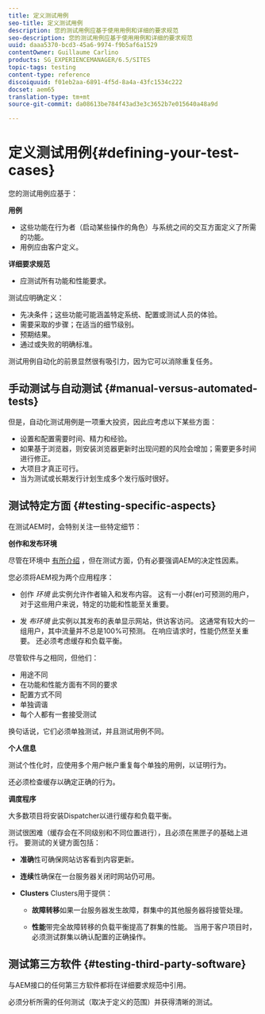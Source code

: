 ```yaml
---
title: 定义测试用例
seo-title: 定义测试用例
description: 您的测试用例应基于使用用例和详细的要求规范
seo-description: 您的测试用例应基于使用用例和详细的要求规范
uuid: daaa5370-bcd3-45a6-9974-f9b5af6a1529
contentOwner: Guillaume Carlino
products: SG_EXPERIENCEMANAGER/6.5/SITES
topic-tags: testing
content-type: reference
discoiquuid: f01eb2aa-6891-4f5d-8a4a-43fc1534c222
docset: aem65
translation-type: tm+mt
source-git-commit: da08613be784f43ad3e3c3652b7e015640a48a9d

---
```



# 定义测试用例{#defining-your-test-cases}

您的测试用例应基于：

**用例**

* 这些功能在行为者（启动某些操作的角色）与系统之间的交互方面定义了所需的功能。
* 用例应由客户定义。

**详细要求规范**

* 应测试所有功能和性能要求。

测试应明确定义：

* 先决条件；这些功能可能涵盖特定系统、配置或测试人员的体验。
* 需要采取的步骤；在适当的细节级别。
* 预期结果。
* 通过或失败的明确标准。

测试用例自动化的前景显然很有吸引力，因为它可以消除重复任务。

## 手动测试与自动测试 {#manual-versus-automated-tests}

但是，自动化测试用例是一项重大投资，因此应考虑以下某些方面：

* 设置和配置需要时间、精力和经验。
* 如果基于浏览器，则安装浏览器更新时出现问题的风险会增加；需要更多时间进行修正。
* 大项目才真正可行。
* 当为测试或长期发行计划生成多个发行版时很好。

## 测试特定方面 {#testing-specific-aspects}

在测试AEM时，会特别关注一些特定细节：

**创作和发布环境**

尽管在环境中 [有所介绍](/help/sites-developing/the-basics.md#environments) ，但在测试方面，仍有必要强调AEM的决定性因素。

您必须将AEM视为两个应用程序：

* 创作 *环境* 此实例允许作者输入和发布内容。
这有一小群(er)可预测的用户，对于这些用户来说，特定的功能和性能至关重要。

* 发 *布环境* 此实例以其发布的表单显示网站，供访客访问。
这通常有较大的一组用户，其中流量并不总是100%可预测。 在响应请求时，性能仍然至关重要。 还必须考虑缓存和负载平衡。

尽管软件与之相同，但他们：

* 用途不同
* 在功能和性能方面有不同的要求
* 配置方式不同
* 单独调谐
* 每个人都有一套接受测试

换句话说，它们必须单独测试，并且测试用例不同。

**个人信息**

测试个性化时，应使用多个用户帐户重复每个单独的用例，以证明行为。

还必须检查缓存以确定正确的行为。

**调度程序**

大多数项目将安装Dispatcher以进行缓存和负载平衡。

测试很困难（缓存会在不同级别和不同位置进行），且必须在黑匣子的基础上进行。 要测试的关键方面包括：

* **准确**&#x200B;性可确保网站访客看到内容更新。

* **连续**&#x200B;性确保在一台服务器关闭时网站仍可用。

* **Clusters** Clusters用于提供：

   * **故障转移**&#x200B;如果一台服务器发生故障，群集中的其他服务器将接管处理。

   * **性能**带完全故障转移的负载平衡提高了群集的性能。
当用于客户项目时，必须测试群集以确认配置的正确操作。

## 测试第三方软件 {#testing-third-party-software}

与AEM接口的任何第三方软件都将在详细要求规范中引用。

必须分析所需的任何测试（取决于定义的范围）并获得清晰的测试。
